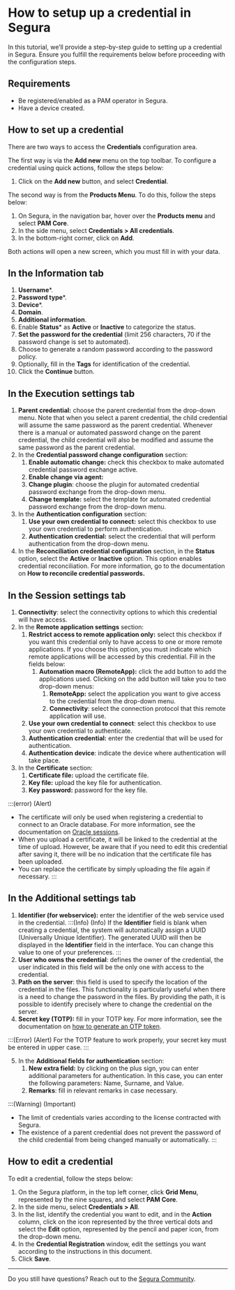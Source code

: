 # How to setup up a credential in Segura

In this tutorial, we’ll provide a step-by-step guide to setting up a credential in Segura. Ensure you fulfill the requirements below before proceeding with the configuration steps.

## Requirements

- Be registered/enabled as a PAM operator in Segura.
- Have a device created.

## How to set up a credential

There are two ways to access the **Credentials** configuration area.

The first way is via the **Add new** menu on the top toolbar. To configure a credential using quick actions, follow the steps below:

1. Click on the **Add new** button, and select **Credential**.

The second way is from the **Products Menu**. To do this, follow the steps below:

1. On Segura, in the navigation bar, hover over the **Products menu** and select **PAM Core**.
2. In the side menu, select **Credentials > All credentials**.
3. In the bottom-right corner, click on **Add**.

Both actions will open a new screen, which you must fill in with your data.

## In the Information tab

1. **Username***.
2. **Password type***.
3. **Device***.
4. **Domain**.
5. **Additional information**.
6. Enable **Status*** as **Active** or **Inactive** to categorize the status.
7. **Set the password for the credential** (limit 256 characters, 70 if the password change is set to automated).
8. Choose to generate a random password according to the password policy.
9. Optionally, fill in the **Tags** for identification of the credential.
10. Click the **Continue** button.

## In the Execution settings tab

1. **Parent credential:** choose the parent credential from the drop-down menu. Note that when you select a parent credential, the child credential will assume the same password as the parent credential. Whenever there is a manual or automated password change on the parent credential, the child credential will also be modified and assume the same password as the parent credential.
2. In the **Credential password change configuration** section:
    1. **Enable automatic change:** check this checkbox to make automated credential password exchange active.
    2. **Enable change via agent:**
    3. **Change plugin**: choose the plugin for automated credential password exchange from the drop-down menu.
    4. **Change template:** select the template for automated credential password exchange from the drop-down menu.
3. In the **Authentication configuration** section:
    1. **Use your own credential to connect:** select this checkbox to use your own credential to perform authentication.
    2. **Authentication credential:** select the credential that will perform authentication from the drop-down menu.
4. In the **Reconciliation credential configuration** section, in the **Status** option, select the **Active** or **Inactive** option. This option enables credential reconciliation. For more information, go to the documentation on **How to reconcile credential passwords.**

## In the Session settings tab

1. **Connectivity**: select the connectivity options to which this credential will have access.
2. In the **Remote application settings** section:
    1. **Restrict access to remote application only:** select this checkbox if you want this credential only to have access to one or more remote applications. If you choose this option, you must indicate which remote applications will be accessed by this credential. Fill in the fields below:
        1. **Automation macro (RemoteApp):** click the add button to add the applications used. Clicking on the add button will take you to two drop-down menus:
            1. **RemoteApp:** select the application you want to give access to the credential from the drop-down menu.
            2. **Connectivity**: select the connection protocol that this remote application will use.
    2. **Use your own credential to connect**: select this checkbox to use your own credential to authenticate.
    3. **Authentication credential:** enter the credential that will be used for authentication.
    4. **Authentication device**: indicate the device where authentication will take place.
3. In the **Certificate** section:
    1. **Certificate file:** upload the certificate file.
    2. **Key file:** upload the key file for authentication.
    3. **Key password:** password for the key file.

:::(error) (Alert)
- The certificate will only be used when registering a credential to connect to an Oracle database. For more information, see the documentation on [Oracle sessions](/v4/docs/pam-session-oracle-sessions).
- When you upload a certificate, it will be linked to the credential at the time of upload. However, be aware that if you need to edit this credential after saving it, there will be no indication that the certificate file has been uploaded.
- You can replace the certificate by simply uploading the file again if necessary.
:::

## In the Additional settings tab

1. **Identifier (for webservice):** enter the identifier of the web service used in the credential.
:::(Info) (Info)
If the **Identifier** field is blank when creating a credential, the system will automatically assign a UUID (Universally Unique Identifier). The generated UUID will then be displayed in the **Identifier** field in the interface. You can change this value to one of your preferences.
:::
2. **User who owns the credential**: defines the owner of the credential, the user indicated in this field will be the only one with access to the credential.
3. **Path on the server**: this field is used to specify the location of the credential in the files. This functionality is particularly useful when there is a need to change the password in the files. By providing the path, it is possible to identify precisely where to change the credential on the server.
4. **Secret key (TOTP):** fill in your TOTP key. For more information, see the documentation on [how to generate an OTP token](/v4/docs/pam-how-to-generate-a-totp-authentication-token).

:::(Error) (Alert)
For the TOTP feature to work properly, your secret key must be entered in upper case.
:::

5. In the **Additional fields for authentication** section:
    1. **New extra field:** by clicking on the plus sign, you can enter additional parameters for authentication. In this case, you can enter the following parameters: Name, Surname, and Value.
    2. **Remarks**: fill in relevant remarks in case necessary.

:::(Warning) (Important)
- The limit of credentials varies according to the license contracted with Segura.
- The existence of a parent credential does not prevent the password of the child credential from being changed manually or automatically.
:::

## How to edit a credential

To edit a credential, follow the steps below:

1. On the Segura platform, in the top left corner, click **Grid Menu**, represented by the nine squares, and select **PAM Core**.
2. In the side menu, select **Credentials > All**.
3. In the list, identify the credential you want to edit, and in the **Action** column, click on the icon represented by the three vertical dots and select the **Edit** option, represented by the pencil and paper icon, from the drop-down menu.
4. In the **Credential Registration** window, edit the settings you want according to the instructions in this document.
5. Click **Save**.

***

Do you still have questions? Reach out to the [Segura Community](https://community.Segura.io/).